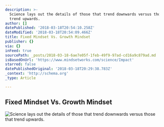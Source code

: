 ```yaml
---
description: >-
  Science lays out the details of those that trend downwards versus those that
  trend upwards.
author: []
datePublished: '2018-03-18T20:54:10.258Z'
dateModified: '2018-03-18T20:54:09.466Z'
title: Fixed Mindset Vs. Growth Mindset
publisher: {}
via: {}
inFeed: true
sourcePath: _posts/2018-03-18-6ae7e05f-1feb-49f9-97ad-cd16a9c879ad.md
isBasedOnUrl: 'https://www.mindsetworks.com/science/Impact'
starred: false
datePublishedOriginal: '2018-03-18T20:29:38.783Z'
_context: 'http://schema.org'
_type: Article

---
```

## Fixed Mindset Vs. Growth Mindset
![Science lays out the details of those that trend downwards versus those that trend upwards.](https://the-grid-user-content.s3-us-west-2.amazonaws.com/3aaa439e-2fcf-4f55-b3ca-194db0eeb119.png)
